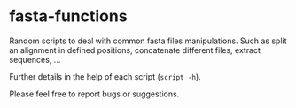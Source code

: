 # fasta-functions

Random scripts to deal with common fasta files manipulations. Such as split an alignment in defined positions, concatenate different files, extract sequences, ...

Further details in the help of each script (```script -h```).

Please feel free to report bugs or suggestions.
